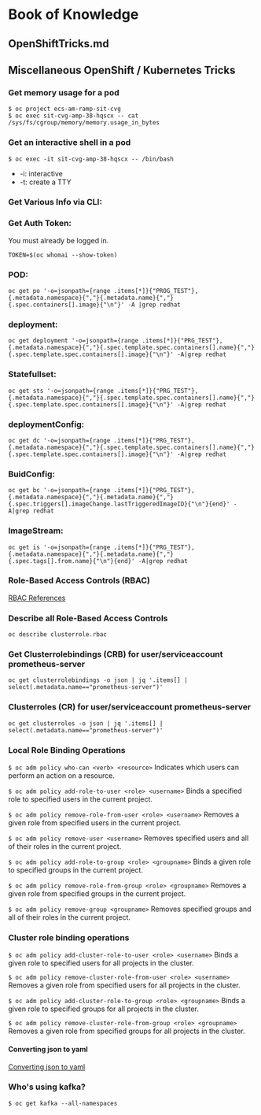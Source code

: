 #	Book of Knowledge
##	OpenShiftTricks.md
##	Miscellaneous OpenShift / Kubernetes Tricks

###	Get memory usage for a pod
```
$ oc project ecs-am-ramp-sit-cvg
$ oc exec sit-cvg-amp-38-hqscx -- cat /sys/fs/cgroup/memory/memory.usage_in_bytes
```

###	Get an interactive shell in a pod
```
$ oc exec -it sit-cvg-amp-38-hqscx -- /bin/bash
```

* -i: interactive
* -t: create a TTY

###	Get Various Info via CLI:

###	Get Auth Token:
You must already be logged in.
```
TOKEN=$(oc whomai --show-token)
```

###	POD:
```
oc get po '-o=jsonpath={range .items[*]}{"PROG_TEST"},{.metadata.namespace}{","}{.metadata.name}{","}{.spec.containers[].image}{"\n"}' -A |grep redhat
```

###	deployment:
```
oc get deployment '-o=jsonpath={range .items[*]}{"PRG_TEST"},{.metadata.namespace}{","}{.spec.template.spec.containers[].name}{","}{.spec.template.spec.containers[].image}{"\n"}' -A|grep redhat
```

###	Statefullset:
```
oc get sts '-o=jsonpath={range .items[*]}{"PRG_TEST"},{.metadata.namespace}{","}{.spec.template.spec.containers[].name}{","}{.spec.template.spec.containers[].image}{"\n"}' -A|grep redhat
```

###	deploymentConfig:
```
oc get dc '-o=jsonpath={range .items[*]}{"PRG_TEST"},{.metadata.namespace}{","}{.spec.template.spec.containers[].name}{","}{.spec.template.spec.containers[].image}{"\n"}' -A|grep redhat
```

###	BuidConfig:
```
oc get bc '-o=jsonpath={range .items[*]}{"PRG_TEST"},{.metadata.namespace}{","}{.metadata.name}{","}{.spec.triggers[].imageChange.lastTriggeredImageID}{"\n"}{end}' -A|grep redhat
```

###	ImageStream:
```
oc get is '-o=jsonpath={range .items[*]}{"PRG_TEST"},{.metadata.namespace}{","}{.metadata.name}{","}{.spec.tags[].from.name}{"\n"}{end}' -A|grep redhat
```

###	Role-Based Access Controls (RBAC)
[RBAC References](https://docs.openshift.com/container-platform/4.8/authentication/using-rbac.html)

###	Describe all Role-Based Access Controls
` oc describe clusterrole.rbac `

###	Get Clusterrolebindings (CRB) for user/serviceaccount prometheus-server
` oc get clusterrolebindings -o json | jq '.items[] | select(.metadata.name=="prometheus-server")' `

###	Clusterroles (CR) for user/serviceaccount prometheus-server
` oc get clusterroles -o json | jq '.items[] | select(.metadata.name=="prometheus-server")' `

###	Local Role Binding Operations
`$ oc adm policy who-can <verb> <resource>` Indicates which users can perform an action on a resource.

`$ oc adm policy add-role-to-user <role> <username>` Binds a specified role to specified users in the current project.

`$ oc adm policy remove-role-from-user <role> <username>` Removes a given role from specified users in the current project.

`$ oc adm policy remove-user <username>` Removes specified users and all of their roles in the current project.

`$ oc adm policy add-role-to-group <role> <groupname>` Binds a given role to specified groups in the current project.

`$ oc adm policy remove-role-from-group <role> <groupname>` Removes a given role from specified groups in the current project.

`$ oc adm policy remove-group <groupname>` Removes specified groups and all of their roles in the current project.

###	Cluster role binding operations
`$ oc adm policy add-cluster-role-to-user <role> <username>` Binds a given role to specified users for all projects in the cluster.

`$ oc adm policy remove-cluster-role-from-user <role> <username>` Removes a given role from specified users for all projects in the cluster.

`$ oc adm policy add-cluster-role-to-group <role> <groupname>` Binds a given role to specified groups for all projects in the cluster.

`$ oc adm policy remove-cluster-role-from-group <role> <groupname>` Removes a given role from specified groups for all projects in the cluster.


####	Converting json to yaml

[Converting json to yaml](./JSON.md)

###	Who's using kafka?
```
$ oc get kafka --all-namespaces
```
[//]: # ( vim: set ai noet nu sts=4 sw=4 ts=4 tw=78 filetype=markdown :)

